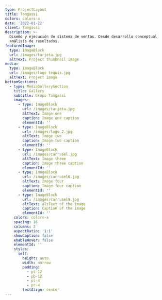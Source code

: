```yaml
---
type: ProjectLayout
title: Tangassi
colors: colors-a
date: '2022-01-22'
client: Tangassi
description: >-
  Diseño y ejecución de sistema de ventas. Desde desarrollo conceptual hasta
  análisis de resultados.
featuredImage:
  type: ImageBlock
  url: /images/tarjeta.jpg
  altText: Project thumbnail image
media:
  type: ImageBlock
  url: /images/logo tequis.jpg
  altText: Project image
bottomSections:
  - type: MediaGallerySection
    title: Gallery
    subtitle: Grupo Tangassi
    images:
      - type: ImageBlock
        url: /images/tarjeta.jpg
        altText: Image one
        caption: Image one caption
        elementId: ''
      - type: ImageBlock
        url: /images/logo 2.jpg
        altText: Image two
        caption: Image two caption
        elementId: ''
      - type: ImageBlock
        url: /images/carrusel.jpg
        altText: Image three
        caption: Image three caption
        elementId: ''
      - type: ImageBlock
        url: /images/carrusel6.jpg
        altText: Image four
        caption: Image four caption
        elementId: ''
      - type: ImageBlock
        url: /images/carrusel9.jpg
        altText: altText of the image
        caption: Caption of the image
        elementId: ''
    colors: colors-a
    spacing: 16
    columns: 2
    aspectRatio: '1:1'
    showCaption: false
    enableHover: false
    elementId: ''
    styles:
      self:
        height: auto
        width: narrow
        padding:
          - pt-12
          - pb-12
          - pl-4
          - pr-4
        textAlign: center
---
```

